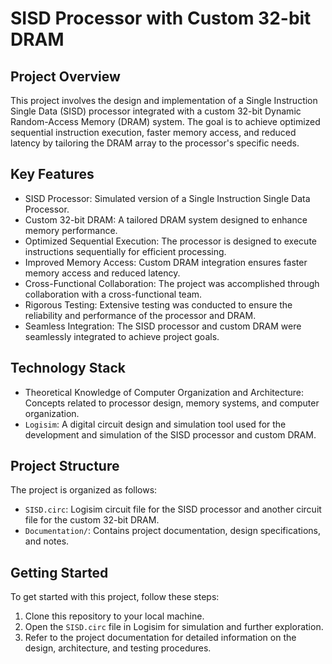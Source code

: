 # SISD Processor with Custom 32-bit DRAM

## Project Overview

This project involves the design and implementation of a Single Instruction Single Data (SISD) processor integrated with a custom 32-bit Dynamic Random-Access Memory (DRAM) system. The goal is to achieve optimized sequential instruction execution, faster memory access, and reduced latency by tailoring the DRAM array to the processor's specific needs.

## Key Features

- SISD Processor: Simulated version of a Single Instruction Single Data Processor.
- Custom 32-bit DRAM: A tailored DRAM system designed to enhance memory performance.
- Optimized Sequential Execution: The processor is designed to execute instructions sequentially for efficient processing.
- Improved Memory Access: Custom DRAM integration ensures faster memory access and reduced latency.
- Cross-Functional Collaboration: The project was accomplished through collaboration with a cross-functional team.
- Rigorous Testing: Extensive testing was conducted to ensure the reliability and performance of the processor and DRAM.
- Seamless Integration: The SISD processor and custom DRAM were seamlessly integrated to achieve project goals.

## Technology Stack

- Theoretical Knowledge of Computer Organization and Architecture: Concepts related to processor design, memory systems, and computer organization.
- `Logisim`: A digital circuit design and simulation tool used for the development and simulation of the SISD processor and custom DRAM.

## Project Structure

The project is organized as follows:

- `SISD.circ`: Logisim circuit file for the SISD processor and another circuit file for the custom 32-bit DRAM.
- `Documentation/`: Contains project documentation, design specifications, and notes.

## Getting Started

To get started with this project, follow these steps:

1. Clone this repository to your local machine.
2. Open the `SISD.circ` file in Logisim for simulation and further exploration.
3. Refer to the project documentation for detailed information on the design, architecture, and testing procedures.